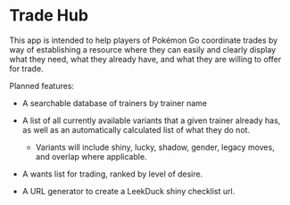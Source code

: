 # Trade Hub

This app is intended to help players of Pokémon Go coordinate trades by way of establishing a resource where they can easily and clearly display what they need, what they already have, and what they are willing to offer for trade.

Planned features:

- A searchable database of trainers by trainer name

- A list of all currently available variants that a given trainer already has, as well as an automatically calculated list of what they do not.
  - Variants will include shiny, lucky, shadow, gender, legacy moves, and overlap where applicable.

- A wants list for trading, ranked by level of desire.

- A URL generator to create a LeekDuck shiny checklist url.
